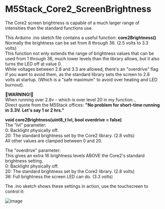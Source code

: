 
# M5Stack_Core2_ScreenBrightness
The Core2 screen brightness is capable of a much larger range of intensities than the standard functions use.

This Arduino .ino sketch file contains a useful function: **core2Brightness()**                   
Normally the brightness can be set from 8 through 36. (2.5 volts to 3.3 volts)                         
This function not enly extends the range of brightness values that can be used from 1 through 36, much lower levels than the library allows, but it also turns the LED off at value 0.                      
While voltages between 2.8 and 3.3 are allowed, there's an "overdrive" flag if you want to avoid them, as the standard library sets the screen to 2.8 volts at startup. (Which is a "safe maximum" to avoid over heating and LED burnout).

**🔴WARNING!🔴**  
When running over 2.8v - which is over level 20 in my function...           
Direct quote from the M5Stack offices: **"No problem for short-time running in 3.3V. Let's say 1 or 2 hrs."**

 **void core2Brightness(uint8_t lvl, bool overdrive = false)**        
The "lvl" parameter:         
0: Backlight physically off.  
20: The standard brightness set by the Core2 library. (2.8 volts)         
All other values are clamped between 0 and 20.


The "overdrive" parameter:         
This gives an extra 16 brightness levels ABOVE the Core2's standard brightness setting.        
0: Backlight physically off.         
20: The standard brightness set by the Core2 library. (2.8 volts)      
36: Full brightness the screen LED can do. (3.3 volts)       
 

The .ino sketch shows these settings in action, use the touchscreen to control it:

![image](https://user-images.githubusercontent.com/1586332/128866190-4e3f69bd-8aa7-40ec-92f7-ed0894d540bc.png)
